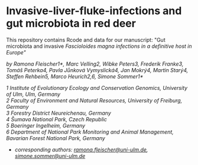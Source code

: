 # Invasive-liver-fluke-infections and gut microbiota in red deer

This repository contains Rcode and data for our manuscript: "Gut microbiota and invasive <i>Fascioloides magna<i> infections in a definitive host in Europe"

by Ramona Fleischer1*, Marc Velling2, Wibke Peters3, Frederik Franke3, Tomáš Peterka4, Pavla Jůnková Vymyslická4, Jan Mokrý4, Martin Starý4, Steffen Rehbein5, Marco Heurich2,6, Simone Sommer1*

1 Institute of Evolutionary Ecology and Conservation Genomics, University of Ulm, Ulm, Germany <br>
2 Faculty of Environment and Natural Resources, University of Freiburg, Germany <br>
3 Forestry District Neureichenau, Germany <br>
4 Šumava National Park, Czech Republic <br>
5 Boeringer Ingelheim, Germany <br>
6 Department of National Park Monitoring and Animal Management, Bavarian Forest National Park, Germany

* corresponding authors: ramona.fleischer@uni-ulm.de, simone.sommer@uni-ulm.de 
